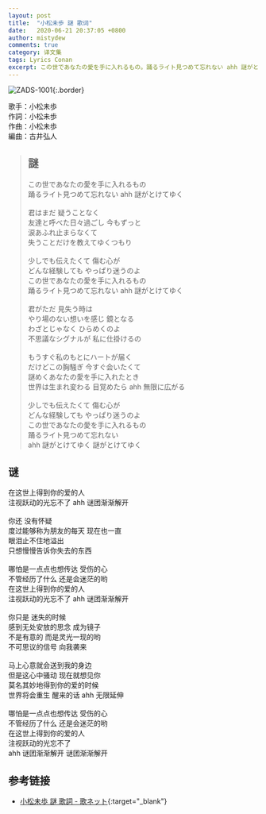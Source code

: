```yaml
---
layout: post
title:  "小松未歩 謎 歌词"
date:   2020-06-21 20:37:05 +0800
author: mistydew
comments: true
category: 译文集
tags: Lyrics Conan
excerpt: この世であなたの愛を手に入れるもの。踊るライト見つめて忘れない ahh 謎がとけてゆく。
---
```

![ZADS-1001](https://www.generasia.com/w/images/4/47/Nazo%28Single%29.jpg){:.border}

歌手：小松未歩<br>
作詞：小松未歩<br>
作曲：小松未歩<br>
編曲：古井弘人

<blockquote class="lyric-original">
  <h2>謎</h2>
  <p>
    この世であなたの愛を手に入れるもの<br>
    踊るライト見つめて忘れない ahh 謎がとけてゆく<br>
    <br>
    君はまだ 疑うことなく<br>
    友達と呼べた日々過ごし 今もずっと<br>
    涙あふれ止まらなくて<br>
    失うことだけを教えてゆくつもり<br>
    <br>
    少しでも伝えたくて 傷む心が<br>
    どんな経験しても やっぱり迷うのよ<br>
    この世であなたの愛を手に入れるもの<br>
    踊るライト見つめて忘れない ahh 謎がとけてゆく<br>
    <br>
    君がただ 見失う時は<br>
    やり場のない想いを感じ 鏡となる<br>
    わざとじゃなく ひらめくのよ<br>
    不思議なシグナルが 私に仕掛けるの<br>
    <br>
    もうすぐ私のもとにハートが届く<br>
    だけどこの胸騒ぎ 今すぐ会いたくて<br>
    謎めくあなたの愛を手に入れたとき<br>
    世界は生まれ変わる 目覚めたら ahh 無限に広がる<br>
    <br>
    少しでも伝えたくて 傷む心が<br>
    どんな経験しても やっぱり迷うのよ<br>
    この世であなたの愛を手に入れるもの<br>
    踊るライト見つめて忘れない<br>
    ahh 謎がとけてゆく 謎がとけてゆく
  </p>
</blockquote>

<div class="lyric-translation">
  <h2>谜</h2>
  <p>
    在这世上得到你的爱的人<br>
    注视跃动的光忘不了 ahh 谜团渐渐解开<br>
    <br>
    你还 没有怀疑<br>
    度过能够称为朋友的每天 现在也一直<br>
    眼泪止不住地溢出<br>
    只想慢慢告诉你失去的东西<br>
    <br>
    哪怕是一点点也想传达 受伤的心<br>
    不管经历了什么 还是会迷茫的哟<br>
    在这世上得到你的爱的人<br>
    注视跃动的光忘不了 ahh 谜团渐渐解开<br>
    <br>
    你只是 迷失的时候<br>
    感到无处安放的思念 成为镜子<br>
    不是有意的 而是灵光一现的哟<br>
    不可思议的信号 向我袭来<br>
    <br>
    马上心意就会送到我的身边<br>
    但是这心中骚动 现在就想见你<br>
    莫名其妙地得到你的爱的时候<br>
    世界将会重生 醒来的话 ahh 无限延伸<br>
    <br>
    哪怕是一点点也想传达 受伤的心<br>
    不管经历了什么 还是会迷茫的哟<br>
    在这世上得到你的爱的人<br>
    注视跃动的光忘不了<br>
    ahh 谜团渐渐解开 谜团渐渐解开
  </p>
</div>

## 参考链接

* [小松未歩 謎 歌詞 - 歌ネット](https://www.uta-net.com/song/9816/){:target="_blank"}
